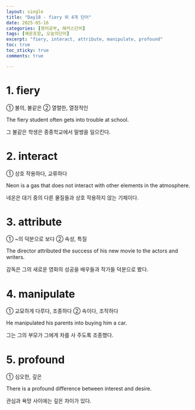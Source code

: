 ```yaml
---
layout: single
title: "Day18 - fiery 외 4개 단어"
date: 2025-05-16
categories: [영어공부, 해커스단어]
tags: [예문포함, 오늘의단어]
excerpt: "fiery, interact, attribute, manipulate, profound"
toc: true
toc_sticky: true
comments: true

---
```


# 1. fiery
① 불의, 불같은 ② 열렬한, 열정적인

The fiery student often gets into trouble at school.

그 불같은 학생은 종종학교에서 말썽을 일으킨다.


# 2. interact
① 상호 작용하다, 교류하다

Neon is a gas that does not interact with other elements in the atmosphere.

네온은 대기 중의 다른 물질들과 상호 작용하지 않는 기체이다.


# 3. attribute
① ~의 덕분으로 보다 ② 속성, 특질

The director attributed the success of his new movie to the actors and writers.

감독은 그의 새로운 영화의 성공을 배우들과 작가들 덕분으로 봤다.

# 4. manipulate
① 교묘하게 다루다, 조종하다 ② 속이다, 조작하다

He manipulated his parents into buying him a car.

그는 그의 부모가 그에게 차를 사 주도록 조종했다.

# 5. profound
① 심오한, 깊은

There is a profound difference between interest and desire.

관심과 욕망 사이에는 깊은 차이가 있다.